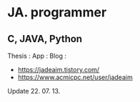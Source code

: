 # JA. programmer
## C, JAVA, Python

Thesis :
App :
Blog : 
 - https://jadeaim.tistory.com/
 - https://www.acmicpc.net/user/jadeaim

Update 22. 07. 13.
<!---
minjishim/minjishim is a ✨ special ✨ repository because its `README.md` (this file) appears on your GitHub profile.
You can click the Preview link to take a look at your changes.
--->
